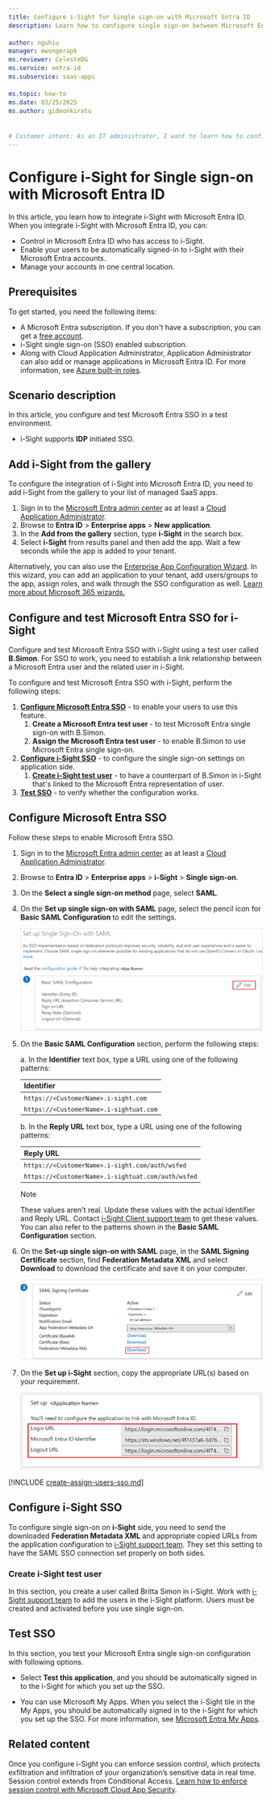 ```yaml
---
title: Configure i-Sight for Single sign-on with Microsoft Entra ID
description: Learn how to configure single sign-on between Microsoft Entra ID and i-Sight.

author: nguhiu
manager: mwongerapk
ms.reviewer: CelesteDG
ms.service: entra-id
ms.subservice: saas-apps

ms.topic: how-to
ms.date: 03/25/2025
ms.author: gideonkiratu


# Customer intent: As an IT administrator, I want to learn how to configure single sign-on between Microsoft Entra ID and i-Sight so that I can control who has access to i-Sight, enable automatic sign-in with Microsoft Entra accounts, and manage my accounts in one central location.
---
```


# Configure i-Sight for Single sign-on with Microsoft Entra ID

In this article,  you learn how to integrate i-Sight with Microsoft Entra ID. When you integrate i-Sight with Microsoft Entra ID, you can:

* Control in Microsoft Entra ID who has access to i-Sight.
* Enable your users to be automatically signed-in to i-Sight with their Microsoft Entra accounts.
* Manage your accounts in one central location.

## Prerequisites

To get started, you need the following items:

* A Microsoft Entra subscription. If you don't have a subscription, you can get a [free account](https://azure.microsoft.com/free/).
* i-Sight single sign-on (SSO) enabled subscription.
* Along with Cloud Application Administrator, Application Administrator can also add or manage applications in Microsoft Entra ID.
For more information, see [Azure built-in roles](~/identity/role-based-access-control/permissions-reference.md).

## Scenario description

In this article,  you configure and test Microsoft Entra SSO in a test environment.

* i-Sight supports **IDP** initiated SSO.

## Add i-Sight from the gallery

To configure the integration of i-Sight into Microsoft Entra ID, you need to add i-Sight from the gallery to your list of managed SaaS apps.

1. Sign in to the [Microsoft Entra admin center](https://entra.microsoft.com) as at least a [Cloud Application Administrator](~/identity/role-based-access-control/permissions-reference.md#cloud-application-administrator).
1. Browse to **Entra ID** > **Enterprise apps** > **New application**.
1. In the **Add from the gallery** section, type **i-Sight** in the search box.
1. Select **i-Sight** from results panel and then add the app. Wait a few seconds while the app is added to your tenant.

 Alternatively, you can also use the [Enterprise App Configuration Wizard](https://portal.office.com/AdminPortal/home?Q=Docs#/azureadappintegration). In this wizard, you can add an application to your tenant, add users/groups to the app, assign roles, and walk through the SSO configuration as well. [Learn more about Microsoft 365 wizards.](/microsoft-365/admin/misc/azure-ad-setup-guides)

<a name='configure-and-test-azure-ad-sso-for-i-sight'></a>

## Configure and test Microsoft Entra SSO for i-Sight

Configure and test Microsoft Entra SSO with i-Sight using a test user called **B.Simon**. For SSO to work, you need to establish a link relationship between a Microsoft Entra user and the related user in i-Sight.

To configure and test Microsoft Entra SSO with i-Sight, perform the following steps:

1. **[Configure Microsoft Entra SSO](#configure-azure-ad-sso)** - to enable your users to use this feature.
    1. **Create a Microsoft Entra test user** - to test Microsoft Entra single sign-on with B.Simon.
    1. **Assign the Microsoft Entra test user** - to enable B.Simon to use Microsoft Entra single sign-on.
1. **[Configure i-Sight SSO](#configure-i-sight-sso)** - to configure the single sign-on settings on application side.
    1. **[Create i-Sight test user](#create-i-sight-test-user)** - to have a counterpart of B.Simon in i-Sight that's linked to the Microsoft Entra representation of user.
1. **[Test SSO](#test-sso)** - to verify whether the configuration works.

<a name='configure-azure-ad-sso'></a>

## Configure Microsoft Entra SSO

Follow these steps to enable Microsoft Entra SSO.

1. Sign in to the [Microsoft Entra admin center](https://entra.microsoft.com) as at least a [Cloud Application Administrator](~/identity/role-based-access-control/permissions-reference.md#cloud-application-administrator).
1. Browse to **Entra ID** > **Enterprise apps** > **i-Sight** > **Single sign-on**.
1. On the **Select a single sign-on method** page, select **SAML**.
1. On the **Set up single sign-on with SAML** page, select the pencil icon for **Basic SAML Configuration** to edit the settings.

    ![Screenshot shows to edit Basic S A M L Configuration.](common/edit-urls.png "Basic Configuration") 

1. On the **Basic SAML Configuration** section, perform the following steps:

    a. In the **Identifier** text box, type a URL using one of the following patterns:

    | **Identifier** |
    |-----------|
    | `https://<CustomerName>.i-sight.com` |
    | `https://<CustomerName>.i-sightuat.com` |

    b. In the **Reply URL** text box, type a URL using one of the following patterns:

    | **Reply URL** |
    |-----------|
    | `https://<CustomerName>.i-sight.com/auth/wsfed` | 
    | `https://<CustomerName>.i-sightuat.com/auth/wsfed` |

    > [!Note]
    > These values aren't real. Update these values with the actual Identifier and Reply URL. Contact [i-Sight Client support team](mailto:it@i-sight.com) to get these values. You can also refer to the patterns shown in the **Basic SAML Configuration** section.

1. On the **Set-up single sign-on with SAML** page, in the **SAML Signing Certificate** section,  find **Federation Metadata XML** and select **Download** to download the certificate and save it on your computer.

    ![Screenshot shows the Certificate download link.](common/metadataxml.png "Certificate")

1. On the **Set up i-Sight** section, copy the appropriate URL(s) based on your requirement.

	![Screenshot shows to copy configuration appropriate U R L.](common/copy-configuration-urls.png "Attributes")  

<a name='create-an-azure-ad-test-user'></a>

[!INCLUDE [create-assign-users-sso.md](~/identity/saas-apps/includes/create-assign-users-sso.md)]

## Configure i-Sight SSO

To configure single sign-on on **i-Sight** side, you need to send the downloaded **Federation Metadata XML** and appropriate copied URLs from the application configuration to [i-Sight support team](mailto:it@i-sight.com). They set this setting to have the SAML SSO connection set properly on both sides.

### Create i-Sight test user

In this section, you create a user called Britta Simon in i-Sight. Work with [i-Sight support team](mailto:it@i-sight.com) to add the users in the i-Sight platform. Users must be created and activated before you use single sign-on.

## Test SSO 

In this section, you test your Microsoft Entra single sign-on configuration with following options.

* Select **Test this application**, and you should be automatically signed in to the i-Sight for which you set up the SSO.

* You can use Microsoft My Apps. When you select the i-Sight tile in the My Apps, you should be automatically signed in to the i-Sight for which you set up the SSO. For more information, see [Microsoft Entra My Apps](/azure/active-directory/manage-apps/end-user-experiences#azure-ad-my-apps).

## Related content

Once you configure i-Sight you can enforce session control, which protects exfiltration and infiltration of your organization’s sensitive data in real time. Session control extends from Conditional Access. [Learn how to enforce session control with Microsoft Cloud App Security](/cloud-app-security/proxy-deployment-aad).
